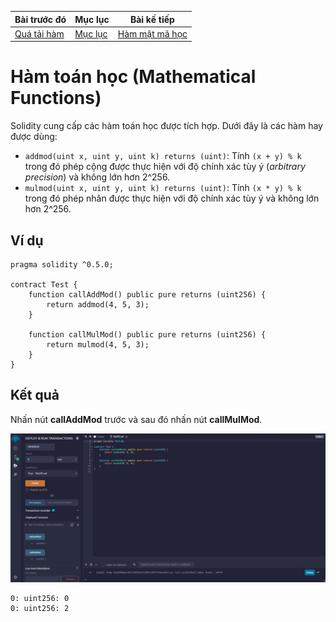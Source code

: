 |Bài trước đó|Mục lục|Bài kế tiếp|
|---|---|---|
|[Quá tải hàm](26_Overloading.md)|[Mục lục](README.md)|[Hàm mật mã học](28_CryptographicFunctions.md)|

# Hàm toán học (Mathematical Functions)

Solidity cung cấp các hàm toán học được tích hợp. Dưới đây là các hàm hay được dùng:

* `addmod(uint x, uint y, uint k) returns (uint)`: Tính `(x + y) % k` trong đó phép cộng được thực hiện với độ chính xác tùy ý (*arbitrary precision*) và không lớn hơn 2^256.
* `mulmod(uint x, uint y, uint k) returns (uint)`: Tính `(x * y) % k` trong đó phép nhân được thực hiện với độ chính xác tùy ý và không lớn hơn 2^256.

## Ví dụ

```solidity
pragma solidity ^0.5.0;

contract Test {
    function callAddMod() public pure returns (uint256) {
        return addmod(4, 5, 3);
    }

    function callMulMod() public pure returns (uint256) {
        return mulmod(4, 5, 3);
    }
}
```

## Kết quả

Nhấn nút **callAddMod** trước và sau đó nhấn nút **callMulMod**.

![Hinh1](Images/Bai27/Hinh1.jpeg)

```
0: uint256: 0
0: uint256: 2
```
